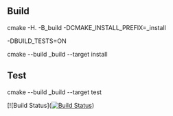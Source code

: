 ## Build
cmake -H. -B_build -DCMAKE_INSTALL_PREFIX=_install

-DBUILD_TESTS=ON


cmake --build _build --target install
## Test
cmake --build _build --target test

[![Build Status]([![Build Status](https://travis-ci.org/nk-ymnik/suptertask.svg?branch=master)](https://travis-ci.org/nk-ymnik/suptertask))